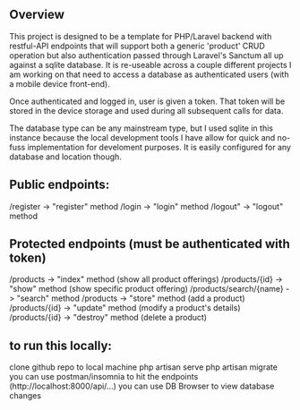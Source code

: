 ## Overview

This project is designed to be a template for PHP/Laravel backend with restful-API endpoints that will support both a generic 'product' CRUD operation but also authentication passed through Laravel's Sanctum all up against a sqlite database. It is re-useable across a couple different projects I am working on that need to access a database as authenticated users (with a mobile device front-end).

Once authenticated and logged in, user is given a token. That token will be stored in the device storage and used during all subsequent calls for data.

The database type can be any mainstream type, but I used sqlite in this instance because the local development tools I have allow for quick and no-fuss implementation for develoment purposes. It is easily configured for any database and location though.

## Public endpoints:

/register -> "register" method
/login -> "login" method
/logout" -> "logout" method

## Protected endpoints (must be authenticated with token)

/products -> "index" method (show all product offerings)
/products/{id} -> "show" method (show specific product offering)
/products/search/{name} -> "search" method
/products -> "store" method (add a product)
/products/{id} -> "update" method (modify a product's details)
/products/{id} -> "destroy" method (delete a product)

## to run this locally:

clone github repo to local machine
php artisan serve
php artisan migrate
you can use postman/insomnia to hit the endpoints (http://localhost:8000/api/...)
you can use DB Browser to view database changes
